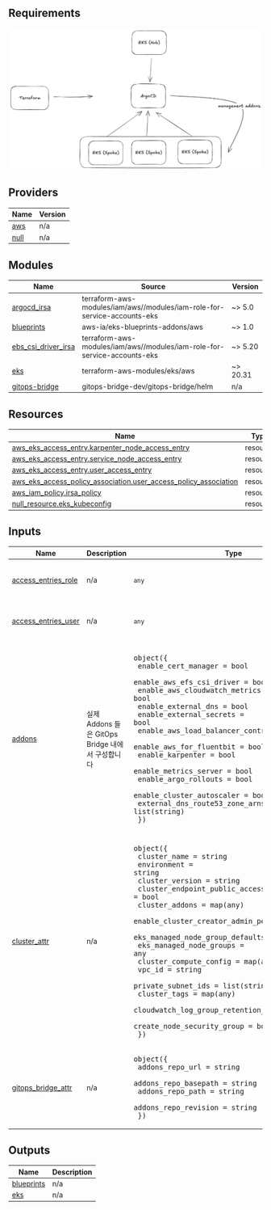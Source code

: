<!-- BEGIN_TF_DOCS -->
## Requirements

![eks](./docs/eks.png)

## Providers

| Name | Version |
|------|---------|
| <a name="provider_aws"></a> [aws](#provider\_aws) | n/a |
| <a name="provider_null"></a> [null](#provider\_null) | n/a |

## Modules

| Name | Source | Version |
|------|--------|---------|
| <a name="module_argocd_irsa"></a> [argocd\_irsa](#module\_argocd\_irsa) | terraform-aws-modules/iam/aws//modules/iam-role-for-service-accounts-eks | ~> 5.0 |
| <a name="module_blueprints"></a> [blueprints](#module\_blueprints) | aws-ia/eks-blueprints-addons/aws | ~> 1.0 |
| <a name="module_ebs_csi_driver_irsa"></a> [ebs\_csi\_driver\_irsa](#module\_ebs\_csi\_driver\_irsa) | terraform-aws-modules/iam/aws//modules/iam-role-for-service-accounts-eks | ~> 5.20 |
| <a name="module_eks"></a> [eks](#module\_eks) | terraform-aws-modules/eks/aws | ~> 20.31 |
| <a name="module_gitops-bridge"></a> [gitops-bridge](#module\_gitops-bridge) | gitops-bridge-dev/gitops-bridge/helm | n/a |

## Resources

| Name | Type |
|------|------|
| [aws_eks_access_entry.karpenter_node_access_entry](https://registry.terraform.io/providers/hashicorp/aws/latest/docs/resources/eks_access_entry) | resource |
| [aws_eks_access_entry.service_node_access_entry](https://registry.terraform.io/providers/hashicorp/aws/latest/docs/resources/eks_access_entry) | resource |
| [aws_eks_access_entry.user_access_entry](https://registry.terraform.io/providers/hashicorp/aws/latest/docs/resources/eks_access_entry) | resource |
| [aws_eks_access_policy_association.user_access_policy_association](https://registry.terraform.io/providers/hashicorp/aws/latest/docs/resources/eks_access_policy_association) | resource |
| [aws_iam_policy.irsa_policy](https://registry.terraform.io/providers/hashicorp/aws/latest/docs/resources/iam_policy) | resource |
| [null_resource.eks_kubeconfig](https://registry.terraform.io/providers/hashicorp/null/latest/docs/resources/resource) | resource |

## Inputs

| Name | Description | Type | Default | Required |
|------|-------------|------|---------|:--------:|
| <a name="input_access_entries_role"></a> [access\_entries\_role](#input\_access\_entries\_role) | n/a | `any` | <pre>{<br/>  "EC2_LINUX": []<br/>}</pre> | no |
| <a name="input_access_entries_user"></a> [access\_entries\_user](#input\_access\_entries\_user) | n/a | `any` | <pre>{<br/>  "AmazonEKSClusterAdminPolicy": []<br/>}</pre> | no |
| <a name="input_addons"></a> [addons](#input\_addons) | 실제 Addons 들은 GitOps Bridge 내에서 구성합니다 | <pre>object({<br/>    enable_cert_manager = bool<br/>    enable_aws_efs_csi_driver = bool<br/>    enable_aws_cloudwatch_metrics = bool<br/>    enable_external_dns = bool<br/>    enable_external_secrets = bool<br/>    enable_aws_load_balancer_controller = bool<br/>    enable_aws_for_fluentbit = bool<br/>    enable_karpenter = bool<br/>    enable_metrics_server = bool<br/>    enable_argo_rollouts = bool<br/>    enable_cluster_autoscaler = bool<br/>    external_dns_route53_zone_arns = list(string)<br/>  })</pre> | <pre>{<br/>  "enable_argo_rollouts": false,<br/>  "enable_aws_cloudwatch_metrics": false,<br/>  "enable_aws_efs_csi_driver": false,<br/>  "enable_aws_for_fluentbit": false,<br/>  "enable_aws_load_balancer_controller": false,<br/>  "enable_cert_manager": false,<br/>  "enable_cluster_autoscaler": false,<br/>  "enable_external_dns": false,<br/>  "enable_external_secrets": false,<br/>  "enable_karpenter": false,<br/>  "enable_metrics_server": false,<br/>  "external_dns_route53_zone_arns": []<br/>}</pre> | no |
| <a name="input_cluster_attr"></a> [cluster\_attr](#input\_cluster\_attr) | n/a | <pre>object({<br/>    cluster_name = string<br/>    environment = string<br/>    cluster_version = string<br/>    cluster_endpoint_public_access = bool<br/>    cluster_addons = map(any)<br/>    enable_cluster_creator_admin_permissions = bool<br/>    eks_managed_node_group_defaults = any<br/>    eks_managed_node_groups = any<br/>    cluster_compute_config = map(any)<br/>    vpc_id = string<br/>    private_subnet_ids = list(string)<br/>    cluster_tags = map(any)<br/>    cloudwatch_log_group_retention_in_days = number<br/>    create_node_security_group = bool<br/>  })</pre> | <pre>{<br/>  "cloudwatch_log_group_retention_in_days": 0,<br/>  "cluster_addons": {},<br/>  "cluster_compute_config": {},<br/>  "cluster_endpoint_public_access": true,<br/>  "cluster_name": "",<br/>  "cluster_tags": {},<br/>  "cluster_version": "",<br/>  "create_node_security_group": true,<br/>  "eks_managed_node_group_defaults": {},<br/>  "eks_managed_node_groups": {},<br/>  "enable_cluster_creator_admin_permissions": true,<br/>  "environment": "",<br/>  "private_subnet_ids": [],<br/>  "vpc_id": ""<br/>}</pre> | no |
| <a name="input_gitops_bridge_attr"></a> [gitops\_bridge\_attr](#input\_gitops\_bridge\_attr) | n/a | <pre>object({<br/>    addons_repo_url = string<br/>    addons_repo_basepath = string<br/>    addons_repo_path = string<br/>    addons_repo_revision = string<br/>  })</pre> | <pre>{<br/>  "addons_repo_basepath": "",<br/>  "addons_repo_path": "",<br/>  "addons_repo_revision": "",<br/>  "addons_repo_url": ""<br/>}</pre> | no |

## Outputs

| Name | Description |
|------|-------------|
| <a name="output_blueprints"></a> [blueprints](#output\_blueprints) | n/a |
| <a name="output_eks"></a> [eks](#output\_eks) | n/a |
<!-- END_TF_DOCS -->